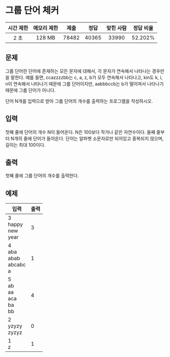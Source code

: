 # 그룹 단어 체커
| 시간 제한 | 메모리 제한 | 제출 | 정답 | 맞힌 사람 | 정답 비율 |
| :-----: | :-----: | :-----: | :-----: | :----: | :-------: |
| 2 초 | 128 MB | 78482 | 40365 | 33990 | 52.202% |

## 문제
그룹 단어란 단어에 존재하는 모든 문자에 대해서, 각 문자가 연속해서 나타나는 경우만을 말한다. 예를 들면, ccazzzzbb는 c, a, z, b가 모두 연속해서 나타나고, kin도 k, i, n이 연속해서 나타나기 때문에 그룹 단어이지만, aabbbccb는 b가 떨어져서 나타나기 때문에 그룹 단어가 아니다.

단어 N개를 입력으로 받아 그룹 단어의 개수를 출력하는 프로그램을 작성하시오.

## 입력
첫째 줄에 단어의 개수 N이 들어온다. N은 100보다 작거나 같은 자연수이다. 둘째 줄부터 N개의 줄에 단어가 들어온다. 단어는 알파벳 소문자로만 되어있고 중복되지 않으며, 길이는 최대 100이다.

## 출력
첫째 줄에 그룹 단어의 개수를 출력한다.

## 예제
| 입력 | 출력 |
| -------- | - |
| 3<br/>happy<br/>new<br/>year | 3 |
| 4<br/>aba<br/>abab<br/>abcabc<br/>a | 1 |
| 5<br/>ab<br/>aa<br/>aca<br/>ba<br/>bb | 4 |
| 2<br/>yzyzy<br/>zyzyz | 0 |
| 1<br/>z | 1 |